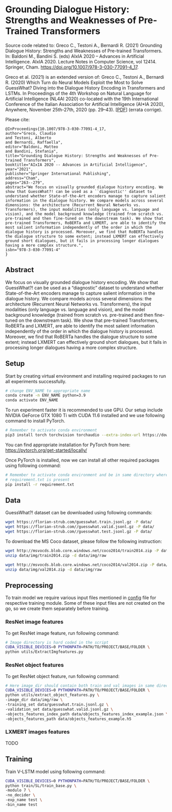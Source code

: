 # Grounding Dialogue History: Strengths and Weaknesses of Pre-Trained Transformers

Source code related to: Greco C., Testoni A., Bernardi R. (2021) Grounding Dialogue History: Strengths and Weaknesses of Pre-trained Transformers. In: Baldoni M., Bandini S. (eds) AIxIA 2020 – Advances in Artificial Intelligence. AIxIA 2020. Lecture Notes in Computer Science, vol 12414. Springer, Cham. https://doi.org/10.1007/978-3-030-77091-4_17.

Greco et al. (2021) is an extended version of: Greco C., Testoni A., Bernardi R. (2020) Which Turn do Neural Models Exploit the Most to Solve GuessWhat? Diving into the Dialogue History Encoding in Transformers and LSTMs. In Proceedings of the 4th Workshop on Natural Language for Artificial Intelligence (NL4AI 2020) co-located with the 19th International Conference of the Italian Association for Artificial Intelligence (AI*IA 2020), Anywhere, November 25th-27th, 2020 (pp. 29–43). [[PDF](https://raw.githubusercontent.com/claudiogreco/aixia2021/main/AIxIA_NL4AI_2020.pdf)] (errata corrige).

Please cite:
```
@InProceedings{10.1007/978-3-030-77091-4_17,
author="Greco, Claudio
and Testoni, Alberto
and Bernardi, Raffaella",
editor="Baldoni, Matteo
and Bandini, Stefania",
title="Grounding Dialogue History: Strengths and Weaknesses of Pre-trained Transformers",
booktitle="AIxIA 2020 -- Advances in Artificial Intelligence",
year="2021",
publisher="Springer International Publishing",
address="Cham",
pages="263--279",
abstract="We focus on visually grounded dialogue history encoding. We show that GuessWhat?! can be used as a ``diagnostic'' dataset to understand whether State-of-the-Art encoders manage to capture salient information in the dialogue history. We compare models across several dimensions: the architecture (Recurrent Neural Networks vs. Transformers), the input modalities (only language vs. language and vision), and the model background knowledge (trained from scratch vs. pre-trained and then fine-tuned on the downstream task). We show that pre-trained Transformers, RoBERTa and LXMERT, are able to identify the most salient information independently of the order in which the dialogue history is processed. Moreover, we find that RoBERTa handles the dialogue structure to some extent; instead LXMERT can effectively ground short dialogues, but it fails in processing longer dialogues having a more complex structure.",
isbn="978-3-030-77091-4"
}
```

## Abstract
We focus on visually grounded dialogue history encoding. We show that GuessWhat?! can be used as a “diagnostic” dataset to understand whether State-of-the-Art encoders manage to capture salient information in the dialogue history. We compare models across several dimensions: the architecture (Recurrent Neural Networks vs. Transformers), the input modalities (only language vs. language and vision), and the model background knowledge (trained from scratch vs. pre-trained and then fine-tuned on the downstream task). We show that pre-trained Transformers, RoBERTa and LXMERT, are able to identify the most salient information independently of the order in which the dialogue history is processed. Moreover, we find that RoBERTa handles the dialogue structure to some extent; instead LXMERT can effectively ground short dialogues, but it fails in processing longer dialogues having a more complex structure.


## Setup

Start by creating virtual environment and installing required packages to 
run all experiments successfully.

```bash
# change ENV_NAME to appropriate name
conda create -n ENV_NAME python=3.9
conda activate ENV_NAME
```

To run experiment faster it is recommended to use GPU. Our setup include 
NVIDIA GeForce GTX 1080 Ti with CUDA 11.6 installed and we use following 
command to install PyTorch.
```bash
# Remember to activate conda environment
pip3 install torch torchvision torchaudio --extra-index-url https://download.pytorch.org/whl/cu113
```
You can find appropriate installation for PyTorch from here: 
https://pytorch.org/get-started/locally/

Once PyTorch is installed, now we can install all other required packages 
using following command:

```bash
# Remember to activate conda environment and be in same directory where 
# requirement.txt is present
pip install -r requirement.txt
```

## Data
GuessWhat?! dataset can be downloaded using following commands:

```bash
wget https://florian-strub.com/guesswhat.train.jsonl.gz -P data/
wget https://florian-strub.com//guesswhat.valid.jsonl.gz -P data/
wget https://florian-strub.com//guesswhat.test.jsonl.gz -P data/
```
To download the MS Coco dataset, please follow the following instruction:

```bash
wget http://msvocds.blob.core.windows.net/coco2014/train2014.zip -P data/img/
unzip data/img/train2014.zip -d data/img/raw

wget http://msvocds.blob.core.windows.net/coco2014/val2014.zip -P data/img/
unzip data/img/val2014.zip -d data/img/raw
```

## Preprocessing

To train model we require various input files mentioned in [config](config/SL/config.json) file
for respective training module. Some of these input files are not 
created on the go, so we create them separately before training.  

### ResNet image features
To get ResNet image feature, run following command:
```bash
# Image directory is hard coded in the script
CUDA_VISIBLE_DEVICES=0 PYTHONPATH=PATH/TO/PROJECT/BASE/FOLDER \
python utils/ExtractImgfeatures.py
```

### ResNet object features
To get ResNet object feature, run following command:
```bash
# Here image_dir should contain both train and val images in same directory
CUDA_VISIBLE_DEVICES=0 PYTHONPATH=PATH/TO/PROJECT/BASE/FOLDER \
python utils/extract_object_features.py \
-image_dir data/img/raw \
-training_set data/guesswhat.train.jsonl.gz \
-validation_set data/guesswhat.valid.jsonl.gz \
-objects_features_index_path data/objects_features_index_example.json \
-objects_features_path data/objects_features_example.h5
```


### LXMERT images features
TODO

## Training

Train V-LSTM model using following command:
```bash
CUDA_VISIBLE_DEVICES=0 PYTHONPATH=PATH/TO/PROJECT/BASE/FOLDER \
python train/SL/train_base.py \
-modulo 7 \
-no_decider \
-exp_name test \
-bin_name test
```
